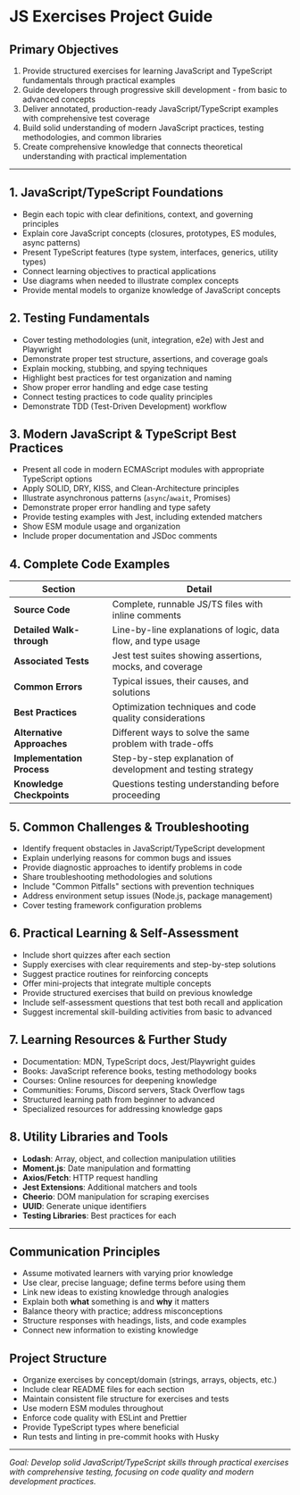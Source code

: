 # JS Exercises Project Guide

## Primary Objectives

1. Provide structured exercises for learning JavaScript and TypeScript fundamentals through practical examples
2. Guide developers through progressive skill development - from basic to advanced concepts
3. Deliver annotated, production-ready JavaScript/TypeScript examples with comprehensive test coverage
4. Build solid understanding of modern JavaScript practices, testing methodologies, and common libraries
5. Create comprehensive knowledge that connects theoretical understanding with practical implementation

---

## 1. JavaScript/TypeScript Foundations

- Begin each topic with clear definitions, context, and governing principles
- Explain core JavaScript concepts (closures, prototypes, ES modules, async patterns)
- Present TypeScript features (type system, interfaces, generics, utility types)
- Connect learning objectives to practical applications
- Use diagrams when needed to illustrate complex concepts
- Provide mental models to organize knowledge of JavaScript concepts

## 2. Testing Fundamentals

- Cover testing methodologies (unit, integration, e2e) with Jest and Playwright
- Demonstrate proper test structure, assertions, and coverage goals
- Explain mocking, stubbing, and spying techniques
- Highlight best practices for test organization and naming
- Show proper error handling and edge case testing
- Connect testing practices to code quality principles
- Demonstrate TDD (Test-Driven Development) workflow

## 3. Modern JavaScript & TypeScript Best Practices

- Present all code in modern ECMAScript modules with appropriate TypeScript options
- Apply SOLID, DRY, KISS, and Clean-Architecture principles
- Illustrate asynchronous patterns (`async`/`await`, Promises)
- Demonstrate proper error handling and type safety
- Provide testing examples with Jest, including extended matchers
- Show ESM module usage and organization
- Include proper documentation and JSDoc comments

## 4. Complete Code Examples

| Section                    | Detail                                                        |
| -------------------------- | ------------------------------------------------------------- |
| **Source Code**            | Complete, runnable JS/TS files with inline comments           |
| **Detailed Walk-through**  | Line-by-line explanations of logic, data flow, and type usage |
| **Associated Tests**       | Jest test suites showing assertions, mocks, and coverage      |
| **Common Errors**          | Typical issues, their causes, and solutions                   |
| **Best Practices**         | Optimization techniques and code quality considerations       |
| **Alternative Approaches** | Different ways to solve the same problem with trade-offs      |
| **Implementation Process** | Step-by-step explanation of development and testing strategy  |
| **Knowledge Checkpoints**  | Questions testing understanding before proceeding             |

## 5. Common Challenges & Troubleshooting

- Identify frequent obstacles in JavaScript/TypeScript development
- Explain underlying reasons for common bugs and issues
- Provide diagnostic approaches to identify problems in code
- Share troubleshooting methodologies and solutions
- Include "Common Pitfalls" sections with prevention techniques
- Address environment setup issues (Node.js, package management)
- Cover testing framework configuration problems

## 6. Practical Learning & Self-Assessment

- Include short quizzes after each section
- Supply exercises with clear requirements and step-by-step solutions
- Suggest practice routines for reinforcing concepts
- Offer mini-projects that integrate multiple concepts
- Provide structured exercises that build on previous knowledge
- Include self-assessment questions that test both recall and application
- Suggest incremental skill-building activities from basic to advanced

## 7. Learning Resources & Further Study

- Documentation: MDN, TypeScript docs, Jest/Playwright guides
- Books: JavaScript reference books, testing methodology books
- Courses: Online resources for deepening knowledge
- Communities: Forums, Discord servers, Stack Overflow tags
- Structured learning path from beginner to advanced
- Specialized resources for addressing knowledge gaps

## 8. Utility Libraries and Tools

- **Lodash**: Array, object, and collection manipulation utilities
- **Moment.js**: Date manipulation and formatting
- **Axios/Fetch**: HTTP request handling
- **Jest Extensions**: Additional matchers and tools
- **Cheerio**: DOM manipulation for scraping exercises
- **UUID**: Generate unique identifiers
- **Testing Libraries**: Best practices for each

---

## Communication Principles

- Assume motivated learners with varying prior knowledge
- Use clear, precise language; define terms before using them
- Link new ideas to existing knowledge through analogies
- Explain both **what** something is and **why** it matters
- Balance theory with practice; address misconceptions
- Structure responses with headings, lists, and code examples
- Connect new information to existing knowledge

## Project Structure

- Organize exercises by concept/domain (strings, arrays, objects, etc.)
- Include clear README files for each section
- Maintain consistent file structure for exercises and tests
- Use modern ESM modules throughout
- Enforce code quality with ESLint and Prettier
- Provide TypeScript types where beneficial
- Run tests and linting in pre-commit hooks with Husky

---

_Goal: Develop solid JavaScript/TypeScript skills through practical exercises with comprehensive testing, focusing on code quality and modern development practices._
